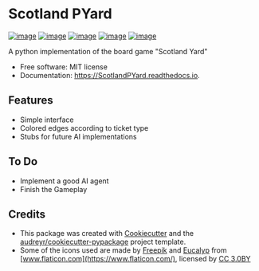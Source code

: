 Scotland PYard
==============
[![image](https://img.shields.io/badge/License-MIT-brightgreen.svg)](https://opensource.org/licenses/MIT) [![image](https://img.shields.io/pypi/v/ScotlandPYard.svg)](https://pypi.python.org/pypi/ScotlandPYard) [![image](https://img.shields.io/travis/AhmadZakaria/ScotlandPYard.svg)](https://travis-ci.org/AhmadZakaria/ScotlandPYard) [![image](https://readthedocs.org/projects/scotlandpyard/badge/?version=latest)](https://ScotlandPYard.readthedocs.io/en/latest/?badge=latest) [![image](https://pyup.io/repos/github/AhmadZakaria/ScotlandPYard/shield.svg)](https://pyup.io/repos/github/AhmadZakaria/ScotlandPYard/)

A python implementation of the board game "Scotland Yard"

-   Free software: MIT license
-   Documentation: <https://ScotlandPYard.readthedocs.io>.

Features
--------

-   Simple interface
-   Colored edges according to ticket type
-   Stubs for future AI implementations

To Do
-----

-   Implement a good AI agent
-   Finish the Gameplay

Credits
-------

-   This package was created with [Cookiecutter](https://github.com/audreyr/cookiecutter) and the [audreyr/cookiecutter-pypackage](https://github.com/audreyr/cookiecutter-pypackage) project template.
-   Some of the icons used are made by [Freepik](http://www.freepik.com) and [Eucalyp](https://www.flaticon.com/authors/eucalyp) from [www.flaticon.com](https://www.flaticon.com/), licensed by [CC 3.0BY](http://creativecommons.org/licenses/by/3.0/)
